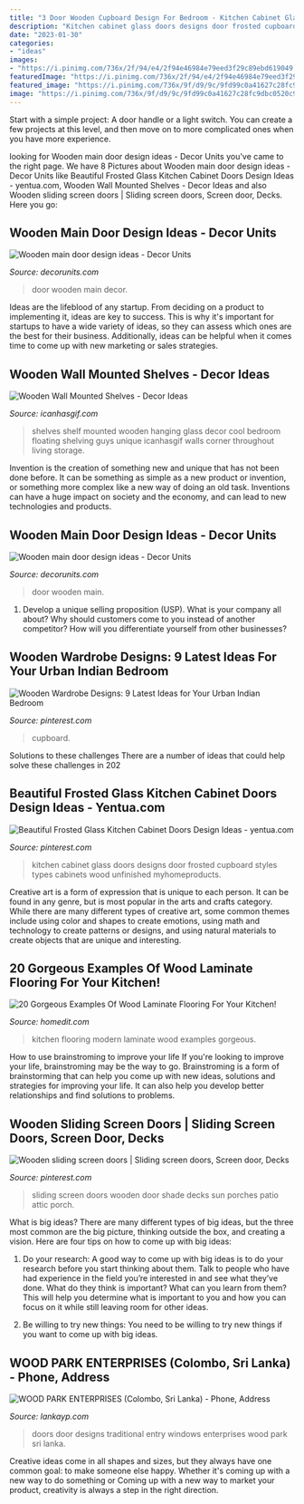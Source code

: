 ```yaml
---
title: "3 Door Wooden Cupboard Design For Bedroom - Kitchen Cabinet Glass Doors Designs Door Frosted Cupboard Styles Types Cabinets Wood Unfinished Myhomeproducts"
description: "Kitchen cabinet glass doors designs door frosted cupboard styles types cabinets wood unfinished myhomeproducts"
date: "2023-01-30"
categories:
- "ideas"
images:
- "https://i.pinimg.com/736x/2f/94/e4/2f94e46984e79eed3f29c89ebd619049.jpg"
featuredImage: "https://i.pinimg.com/736x/2f/94/e4/2f94e46984e79eed3f29c89ebd619049.jpg"
featured_image: "https://i.pinimg.com/736x/9f/d9/9c/9fd99c0a41627c28fc9dbc0520c966bc.jpg"
image: "https://i.pinimg.com/736x/9f/d9/9c/9fd99c0a41627c28fc9dbc0520c966bc.jpg"
---
```



Start with a simple project: A door handle or a light switch. You can create a few projects at this level, and then move on to more complicated ones when you have more experience.

	

		
looking for Wooden main door design ideas - Decor Units you've came to the right page. We have 8 Pictures about Wooden main door design ideas - Decor Units like Beautiful Frosted Glass Kitchen Cabinet Doors Design Ideas - yentua.com, Wooden Wall Mounted Shelves - Decor Ideas and also Wooden sliding screen doors | Sliding screen doors, Screen door, Decks. Here you go:
		
    
## Wooden Main Door Design Ideas - Decor Units

<img loading=lazy src="https://3.bp.blogspot.com/-C5ntAPHxYJs/WchADKKRNGI/AAAAAAAA66c/TuqXGVAdqvE_Bq3p3Ge2MQXlBTz1sy4TQCLcBGAs/s1600/11.jpg" onerror="this.onerror=null;this.src='https://tse3.mm.bing.net/th?id=OIP.tx4j8KxyZAjDA0CVS5SeBQHaJ3&amp;pid=15.1';" alt="Wooden main door design ideas - Decor Units">

_Source: decorunits.com_

>door wooden main decor. 

	

Ideas are the lifeblood of any startup. From deciding on a product to implementing it, ideas are key to success. This is why it's important for startups to have a wide variety of ideas, so they can assess which ones are the best for their business. Additionally, ideas can be helpful when it comes time to come up with new marketing or sales strategies.

    
## Wooden Wall Mounted Shelves - Decor Ideas

<img loading=lazy src="https://www.icanhasgif.com/wp-content/uploads/2015/06/Wooden-Wall-Mounted-Shelves.jpg" onerror="this.onerror=null;this.src='https://tse1.mm.bing.net/th?id=OIP.PXcawd0mCBdnAVBjA1umtAHaJ6&amp;pid=15.1';" alt="Wooden Wall Mounted Shelves - Decor Ideas">

_Source: icanhasgif.com_

>shelves shelf mounted wooden hanging glass decor cool bedroom floating shelving guys unique icanhasgif walls corner throughout living storage. 

	

Invention is the creation of something new and unique that has not been done before. It can be something as simple as a new product or invention, or something more complex like a new way of doing an old task. Inventions can have a huge impact on society and the economy, and can lead to new technologies and products.

    
## Wooden Main Door Design Ideas - Decor Units

<img loading=lazy src="https://4.bp.blogspot.com/-uU-4bsUFsh8/WchAGFxYQBI/AAAAAAAA664/zGqC1DfWytI1mZX-wqnbKt37hOdk1GfRwCLcBGAs/s1600/9.jpg" onerror="this.onerror=null;this.src='https://tse4.mm.bing.net/th?id=OIP.l4XDcdS2DAsyHJ69UeMZBgAAAA&amp;pid=15.1';" alt="Wooden main door design ideas - Decor Units">

_Source: decorunits.com_

>door wooden main. 

	

1. Develop a unique selling proposition (USP). What is your company all about? Why should customers come to you instead of another competitor? How will you differentiate yourself from other businesses? 

    
## Wooden Wardrobe Designs: 9 Latest Ideas For Your Urban Indian Bedroom

<img loading=lazy src="https://i.pinimg.com/736x/9f/d9/9c/9fd99c0a41627c28fc9dbc0520c966bc.jpg" onerror="this.onerror=null;this.src='https://tse4.mm.bing.net/th?id=OIP._4u0PeUMuaFBlKGVxAJPLgHaE8&amp;pid=15.1';" alt="Wooden Wardrobe Designs: 9 Latest Ideas for Your Urban Indian Bedroom">

_Source: pinterest.com_

>cupboard. 

	

Solutions to these challenges
There are a number of ideas that could help solve these challenges in 202
    
## Beautiful Frosted Glass Kitchen Cabinet Doors Design Ideas - Yentua.com

<img loading=lazy src="https://i.pinimg.com/736x/2f/94/e4/2f94e46984e79eed3f29c89ebd619049.jpg" onerror="this.onerror=null;this.src='https://tse4.mm.bing.net/th?id=OIP.QCFgNVeRH_HwCmuiB4U2HAHaFj&amp;pid=15.1';" alt="Beautiful Frosted Glass Kitchen Cabinet Doors Design Ideas - yentua.com">

_Source: pinterest.com_

>kitchen cabinet glass doors designs door frosted cupboard styles types cabinets wood unfinished myhomeproducts. 

	

Creative art is a form of expression that is unique to each person. It can be found in any genre, but is most popular in the arts and crafts category. While there are many different types of creative art, some common themes include using color and shapes to create emotions, using math and technology to create patterns or designs, and using natural materials to create objects that are unique and interesting.

    
## 20 Gorgeous Examples Of Wood Laminate Flooring For Your Kitchen!

<img loading=lazy src="https://cdn.homedit.com/wp-content/uploads/2016/06/Modern-edge-kitchen-design.jpg" onerror="this.onerror=null;this.src='https://tse3.mm.bing.net/th?id=OIP.aO-2d3qdITdoSHUisk9P0wHaE8&amp;pid=15.1';" alt="20 Gorgeous Examples Of Wood Laminate Flooring For Your Kitchen!">

_Source: homedit.com_

>kitchen flooring modern laminate wood examples gorgeous. 

	

How to use brainstroming to improve your life
If you're looking to improve your life, brainstroming may be the way to go. Brainstroming is a form of brainstorming that can help you come up with new ideas, solutions and strategies for improving your life. It can also help you develop better relationships and find solutions to problems.

    
## Wooden Sliding Screen Doors | Sliding Screen Doors, Screen Door, Decks

<img loading=lazy src="https://i.pinimg.com/originals/ba/36/aa/ba36aa942d444c2b3ce96f9cd2ef4b39.jpg" onerror="this.onerror=null;this.src='https://tse3.mm.bing.net/th?id=OIP.eb6VilBsBgrC_czaqGR_9AHaF-&amp;pid=15.1';" alt="Wooden sliding screen doors | Sliding screen doors, Screen door, Decks">

_Source: pinterest.com_

>sliding screen doors wooden door shade decks sun porches patio attic porch. 

	

What is big ideas?
There are many different types of big ideas, but the three most common are the big picture, thinking outside the box, and creating a vision. Here are four tips on how to come up with big ideas:
1. Do your research: A good way to come up with big ideas is to do your research before you start thinking about them. Talk to people who have had experience in the field you’re interested in and see what they’ve done. What do they think is important? What can you learn from them? This will help you determine what is important to you and how you can focus on it while still leaving room for other ideas.

2. Be willing to try new things: You need to be willing to try new things if you want to come up with big ideas.

    
## WOOD PARK ENTERPRISES (Colombo, Sri Lanka) - Phone, Address

<img loading=lazy src="http://www.lankayp.com/img/lk/c/1433919876-84-wood-park-enterprises.jpg" onerror="this.onerror=null;this.src='https://tse4.mm.bing.net/th?id=OIP.9Wdkj9Z6DbK0Ju61LfDDCAHaJ4&amp;pid=15.1';" alt="WOOD PARK ENTERPRISES (Colombo, Sri Lanka) - Phone, Address">

_Source: lankayp.com_

>doors door designs traditional entry windows enterprises wood park sri lanka. 

	

Creative ideas come in all shapes and sizes, but they always have one common goal: to make someone else happy. Whether it's coming up with a new way to do something or Coming up with a new way to market your product, creativity is always a step in the right direction.

